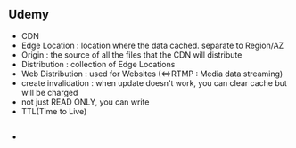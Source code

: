 ## Udemy
- CDN
- Edge Location : location where the data cached. separate to Region/AZ
- Origin : the source of all the files that the CDN will distribute
- Distribution : collection of Edge Locations 
- Web Distribution : used for Websites (<=>RTMP : Media data streaming)
- create invalidation : when update doesn't work, you can clear cache but will be charged
- not just READ ONLY, you can write
- TTL(Time to Live) 
##
- 
